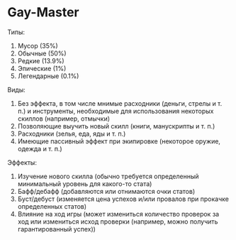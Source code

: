 # Gay-Master

Типы:

1. Мусор (35%)
2. Обычные (50%)
3. Редкие (13.9%)
4. Эпические (1%)
5. Легендарные (0.1%)

Виды:

1. Без эффекта, в том числе мнимые расходники (деньги, стрелы и т. п.) и инструменты, необходимые для использования некоторых скиллов (например, отмычки)
2. Позволяющие выучить новый скилл (книги, манускрипты и т. п.)
3. Расходники (зелья, еда, яды и т. п.)
4. Имеющие пассивный эффект при экипировке (некоторое оружие, одежда и т. п.)

Эффекты:

1. Изучение нового скилла (обычно требуется определенный минимальный уровень для какого-то стата)
2. Бафф/дебафф (добавляются или отнимаются очки статов)
3. Буст/дебуст (изменяется цена успехов и/или провалов при прокачке определенных статов)
4. Влияние на ход игры (может измениться количество проверок за ход или измениться исход проверки (например, можно получить гарантированный успех))
